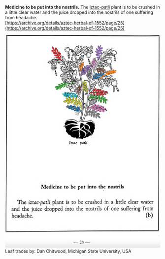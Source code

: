 **Medicine to be put into the nostrils.** The [iztac-patli](Iztac-patli.md) plant is to be crushed in a little clear water and the juice dropped into the nostrils of one suffering from headache.  
[https://archive.org/details/aztec-herbal-of-1552/page/25](https://archive.org/details/aztec-herbal-of-1552/page/25)  


![D_p025.png](assets/D_p025.png)  
Leaf traces by: Dan Chitwood, Michigan State University, USA  